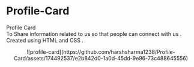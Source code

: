 # Profile-Card
Profile Card <br>
To Share information related to us so that people can connect with us . <br>
Created using HTML and CSS .
<div align="center">
  ![profile-card](https://github.com/harshsharma1238/Profile-Card/assets/174492537/e2b842d0-1a0d-45dd-9e96-73c488645556)
</div>

